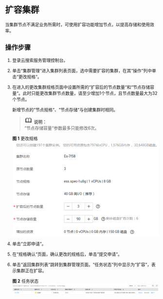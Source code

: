 # 扩容集群<a name="css_01_0031"></a>

当集群节点不满足业务所需时，可使用扩容功能增加节点，以提高存储和使用效率。

## 操作步骤<a name="section175418313575"></a>

1.  登录云搜索服务管理控制台。
2.  单击“集群管理“进入集群列表页面，选中需要扩容的集群，在其“操作“列中单击“更改规格“。
3.  在进入的更改集群规格页面中设置所需的“扩容后的节点数量“和“节点存储容量“。此时只能更改集群节点数量，请至少增加1个节点，且节点数量最大为32个节点。

    新增节点的“节点规格“、“节点存储“与创建集群时相同。

    >![](public_sys-resources/icon-note.gif) **说明：**   
    >“节点存储容量“参数最多只能修改6次。  

    **图 1**  更改规格<a name="fig17728195711243"></a>  
    ![](figures/更改规格.png "更改规格")

4.  单击“立即申请“。
5.  在“规格确认“页面，确认更改的规格后，单击“提交申请“。
6.  单击“返回集群列表“跳转到集群管理页面。“任务状态“列中显示为“扩容“，表示集群正在扩容。

    **图 2**  任务状态<a name="fig9742557162419"></a>  
    ![](figures/任务状态.png "任务状态")


